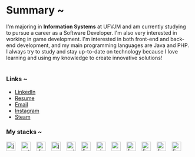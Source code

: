 <h1>Summary ~</h1>
<p>
  I'm majoring in <b>Information Systems</b> at UFVJM and am currently studying to pursue a career as a Software Developer. I'm also very interested in working in game development. I'm interested in both front-end and back-end development, and my main programming languages are Java and PHP. I always try to study and stay up-to-date on technology because I love learning and using my knowledge to create innovative solutions!
</p>

#

<h3 align="left">Links ~</h3>
<ul>
  <li><a href="https://www.linkedin.com/in/marcosscruz/">LinkedIn</a></li>
  <li><a href="https://drive.google.com/file/d/1Z5ePCXubwiiISBv6uVfffnqzWbZhjmq6/view?usp=sharing">Resume</a></li>
  <li><a href="mailto:marcos.v.s.cruz10@gmail.com">Email</a></li>
  <li><a href="https://www.instagram.com/mamarrcos/">Instagram</a></li>
  <li><a href="https://steamcommunity.com/id/mamarcos/">Steam</a></li>
</ul>


<h3 align="left">My stacks ~</h3>

<div align="left">
  <img src="https://cdn.jsdelivr.net/gh/devicons/devicon/icons/javascript/javascript-plain.svg" height="25" alt="javascript logo"  />
  <img width="8" />
  <img src="https://cdn.jsdelivr.net/gh/devicons/devicon@latest/icons/python/python-original.svg"" height="25" alt="python logo"  />
  <img width="8" />
  <img src="https://cdn.jsdelivr.net/gh/devicons/devicon@latest/icons/django/django-plain.svg" height="25" alt="django logo" />        
  <img width="8" />
  <img src="https://cdn.jsdelivr.net/gh/devicons/devicon/icons/java/java-original.svg" height="25" alt="java logo"  />
  <img width="8" />
  <img src="https://cdn.jsdelivr.net/gh/devicons/devicon@latest/icons/cplusplus/cplusplus-original.svg" height="25" alt="cplusplus logo"  />
  <img width="8" />
  <img src="https://cdn.jsdelivr.net/gh/devicons/devicon@latest/icons/figma/figma-original.svg" height="25" alt="figma logo"/>
  <img width="8" />
  <img src="https://cdn.jsdelivr.net/gh/devicons/devicon@latest/icons/visualstudio/visualstudio-original.svg" height="25" alt="visualstudio logo" />
  <img width="8" />
  <img src="https://cdn.jsdelivr.net/gh/devicons/devicon@latest/icons/mysql/mysql-original.svg" height="25" alt="mysql logo"/>
  <img width="8" />
  <img src="https://cdn.jsdelivr.net/gh/devicons/devicon@latest/icons/postgresql/postgresql-original.svg" height="25" alt="figma logo" />
  <img width="8" />
  <img src="https://cdn.jsdelivr.net/gh/devicons/devicon@latest/icons/laravel/laravel-original.svg" height="25" alt="figma logo" />
  <img width="8" />
  <img src="https://cdn.jsdelivr.net/gh/devicons/devicon@latest/icons/php/php-original.svg" height="25" alt="figma logo" />
  <img width="8" />
  <img src="https://cdn.jsdelivr.net/gh/devicons/devicon@latest/icons/composer/composer-original.svg" height="25" alt="figma logo" />
</div>

#